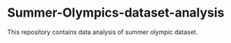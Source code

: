 # Summer-Olympics-dataset-analysis
This repository contains data analysis of summer olympic dataset.
